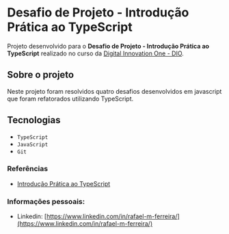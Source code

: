 # Desafio de Projeto - Introdução Prática ao TypeScript

Projeto desenvolvido para o **Desafio de Projeto - Introdução Prática ao TypeScript** realizado no curso da [Digital Innovation One - DIO](https://www.dio.me/).

## Sobre o projeto

Neste projeto foram resolvidos quatro desafios desenvolvidos em javascript que foram refatorados utilizando TypeScript.

## Tecnologias

- `TypeScript`
- `JavaScript`
- `Git`

### Referências

- [Introdução Prática ao TypeScript](https://web.dio.me/lab/introducao-pratica-ao-typescript/learning/a96bac0a-13a2-4574-9238-3e58f3ddd8c8)

### Informações pessoais:

- Linkedin: [https://www.linkedin.com/in/rafael-m-ferreira/](https://www.linkedin.com/in/rafael-m-ferreira/)

